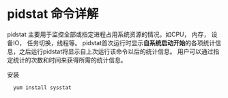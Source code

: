 # pidstat 命令详解

pidstat 主要用于监控全部或指定进程占用系统资源的情况，如CPU， 内存， 设备IO， 任务切换，线程等。 
pidstat首次运行时显示**自系统启动开始**的各项统计信息，之后运行pidstat将显示自上次运行该命令以后的统计信息。 用户可以通过指定统计的次数和时间来获得所需的统计信息。 

安装
```shell
  yum install sysstat
```


